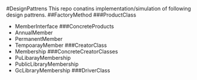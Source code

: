 #DesignPattrens
This repo conatins implementation/simulation of following design pattrens.
##FactoryMethod
###ProductClass 
- MemberInterface
###ConcreteProducts
- AnnualMember
- PermanentMember
- TempoarayMember
###CreatorClass
- Membership
###ConcreteCreatorClasses
- PuLibarayMembership
- PublicLibraryMembership
- GcLibraryMembership
###DriverClass
